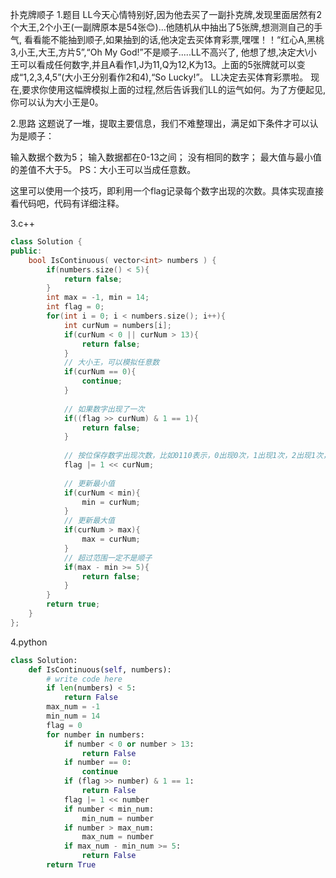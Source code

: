 扑克牌顺子
1.题目
LL今天心情特别好,因为他去买了一副扑克牌,发现里面居然有2个大王,2个小王(一副牌原本是54张😊)...他随机从中抽出了5张牌,想测测自己的手气,
看看能不能抽到顺子,如果抽到的话,他决定去买体育彩票,嘿嘿！！“红心A,黑桃3,小王,大王,方片5”,“Oh My God!”不是顺子.....LL不高兴了,
他想了想,决定大\小 王可以看成任何数字,并且A看作1,J为11,Q为12,K为13。上面的5张牌就可以变成“1,2,3,4,5”(大小王分别看作2和4),“So Lucky!”。
LL决定去买体育彩票啦。 现在,要求你使用这幅牌模拟上面的过程,然后告诉我们LL的运气如何。为了方便起见,你可以认为大小王是0。

2.思路
这题说了一堆，提取主要信息，我们不难整理出，满足如下条件才可以认为是顺子：

输入数据个数为5；
输入数据都在0-13之间；
没有相同的数字；
最大值与最小值的差值不大于5。
PS：大小王可以当成任意数。

这里可以使用一个技巧，即利用一个flag记录每个数字出现的次数。具体实现直接看代码吧，代码有详细注释。


3.c++
```c++
class Solution {
public:
    bool IsContinuous( vector<int> numbers ) {
        if(numbers.size() < 5){
            return false;
        }
        int max = -1, min = 14;
        int flag = 0;
        for(int i = 0; i < numbers.size(); i++){
            int curNum = numbers[i];
            if(curNum < 0 || curNum > 13){
                return false;
            }
            // 大小王，可以模拟任意数
            if(curNum == 0){
                continue;
            }
            
            // 如果数字出现了一次
            if((flag >> curNum) & 1 == 1){
                return false;
            }
            
            // 按位保存数字出现次数，比如0110表示，0出现0次，1出现1次，2出现1次，3出现0次。
            flag |= 1 << curNum;
            
            // 更新最小值
            if(curNum < min){
                min = curNum;
            }
            // 更新最大值
            if(curNum > max){
                max = curNum;
            }
            // 超过范围一定不是顺子
            if(max - min >= 5){
                return false;
            }
        }
        return true;
    }
};
```

4.python
```python
class Solution:
    def IsContinuous(self, numbers):
        # write code here
        if len(numbers) < 5:
            return False
        max_num = -1
        min_num = 14
        flag = 0
        for number in numbers:
            if number < 0 or number > 13:
                return False
            if number == 0:
                continue
            if (flag >> number) & 1 == 1:
                return False
            flag |= 1 << number
            if number < min_num:
                min_num = number
            if number > max_num:
                max_num = number
            if max_num - min_num >= 5:
                return False
        return True
```
